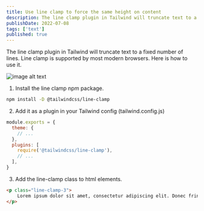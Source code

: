 ```yaml
---
title: Use line clamp to force the same height on content
description: The line clamp plugin in Tailwind will truncate text to a fixed number of lines.
publishDate: 2022-07-08
tags: ['text']
published: true
---
```


The line clamp plugin in Tailwind will truncate text to a fixed number of lines. Line clamp is supported by most modern browsers. Here is how to use it.

![image alt text](/line-clamp.png)


1. Install the line clamp npm package.
```bash
npm install -D @tailwindcss/line-clamp
```

2. Add it as a plugin in your Tailwind config (tailwind.config.js)
```javascript
module.exports = {
  theme: {
    // ...
  },
  plugins: [
    require('@tailwindcss/line-clamp'),
    // ...
  ],
}
```

3. Add the line-clamp class to html elements.
```html
<p class="line-clamp-3">
    Lorem ipsum dolor sit amet, consectetur adipiscing elit. Donec fringilla, dui ac volutpat eleifend, ex mi sagittis ligula, sed congue velit quam ac mauris.
</p>
```

